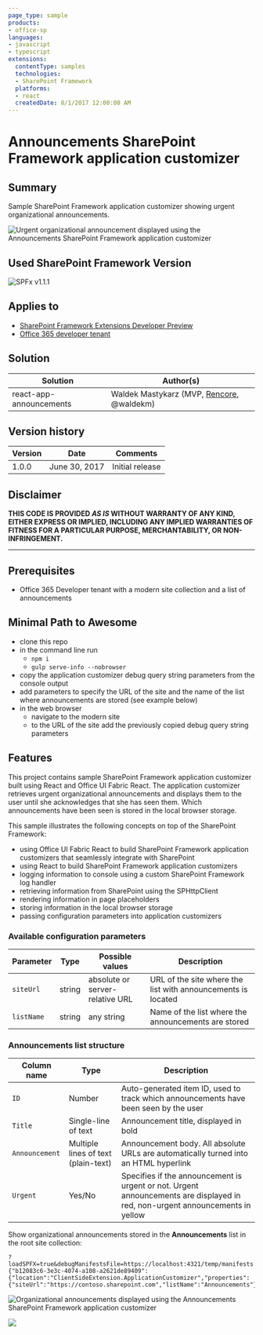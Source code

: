 ```yaml
---
page_type: sample
products:
- office-sp
languages:
- javascript
- typescript
extensions:
  contentType: samples
  technologies:
  - SharePoint Framework
  platforms:
  - react
  createdDate: 8/1/2017 12:00:00 AM
---
```

# Announcements SharePoint Framework application customizer

## Summary

Sample SharePoint Framework application customizer showing urgent organizational announcements.

![Urgent organizational announcement displayed using the Announcements SharePoint Framework application customizer](./assets/announcements-preview.png)

## Used SharePoint Framework Version

![SPFx v1.1.1](https://img.shields.io/badge/SPFx-1.1.1-green.svg)

## Applies to

* [SharePoint Framework Extensions Developer Preview](https://dev.office.com/sharepoint/docs/spfx/extensions/overview-extensions)
* [Office 365 developer tenant](http://dev.office.com/sharepoint/docs/spfx/set-up-your-developer-tenant)

## Solution

Solution|Author(s)
--------|---------
react-app-announcements|Waldek Mastykarz (MVP, [Rencore](https://rencore.com), @waldekm)

## Version history

Version|Date|Comments
-------|----|--------
1.0.0|June 30, 2017|Initial release

## Disclaimer

**THIS CODE IS PROVIDED *AS IS* WITHOUT WARRANTY OF ANY KIND, EITHER EXPRESS OR IMPLIED, INCLUDING ANY IMPLIED WARRANTIES OF FITNESS FOR A PARTICULAR PURPOSE, MERCHANTABILITY, OR NON-INFRINGEMENT.**

---

## Prerequisites

* Office 365 Developer tenant with a modern site collection and a list of announcements

## Minimal Path to Awesome

* clone this repo
* in the command line run
  * `npm i`
  * `gulp serve-info --nobrowser`
* copy the application customizer debug query string parameters from the console output
* add parameters to specify the URL of the site and the name of the list where announcements are stored (see example below)
* in the web browser
  * navigate to the modern site
  * to the URL of the site add the previously copied debug query string parameters

## Features

This project contains sample SharePoint Framework application customizer built using React and Office UI Fabric React. The application customizer retrieves urgent organizational announcements and displays them to the user until she acknowledges that she has seen them. Which announcements have been seen is stored in the local browser storage.

This sample illustrates the following concepts on top of the SharePoint Framework:

* using Office UI Fabric React to build SharePoint Framework application customizers that seamlessly integrate with SharePoint
* using React to build SharePoint Framework application customizers
* logging information to console using a custom SharePoint Framework log handler
* retrieving information from SharePoint using the SPHttpClient
* rendering information in page placeholders
* storing information in the local browser storage
* passing configuration parameters into application customizers

### Available configuration parameters

Parameter | Type | Possible values | Description
----------|------|-----------------|------------
`siteUrl`|string|absolute or server-relative URL|URL of the site where the list with announcements is located
`listName`|string|any string|Name of the list where the announcements are stored

### Announcements list structure

Column name|Type|Description
-----------|----|-----------
`ID`|Number|Auto-generated item ID, used to track which announcements have been seen by the user
`Title`|Single-line of text|Announcement title, displayed in bold
`Announcement`|Multiple lines of text (plain-text)|Announcement body. All absolute URLs are automatically turned into an HTML hyperlink
`Urgent`|Yes/No|Specifies if the announcement is urgent or not. Urgent announcements are displayed in red, non-urgent announcements in yellow

Show organizational announcements stored in the **Announcements** list in the root site collection:

```text
?loadSPFX=true&debugManifestsFile=https://localhost:4321/temp/manifests.js&customActions={"b12083c6-3e3c-4074-a108-a2621de89409":{"location":"ClientSideExtension.ApplicationCustomizer","properties":{"siteUrl":"https://contoso.sharepoint.com","listName":"Announcements"}}}
```

![Organizational announcements displayed using the Announcements SharePoint Framework application customizer](./assets/announcements-announcements.png)

![](https://pnptelemetry.azurewebsites.net/sp-dev-fx-extensions/samples/react-app-announcements)
